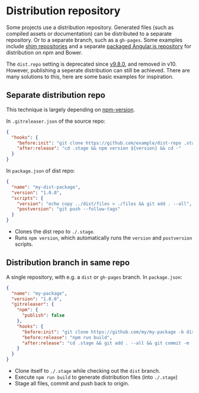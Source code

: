 # Distribution repository

Some projects use a distribution repository. Generated files (such as compiled assets or documentation) can be
distributed to a separate repository. Or to a separate branch, such as a `gh-pages`. Some examples include [shim
repositories][1] and a separate [packaged Angular.js repository][2] for distribution on npm and Bower.

The `dist.repo` setting is deprecated since [v9.8.0][3], and removed in v10. However, publishing a seperate distribution
can still be achieved. There are many solutions to this, here are some basic examples for inspiration.

## Separate distribution repo

This technique is largely depending on [npm-version][4].

In `.gitreleaser.json` of the source repo:

```json
{
  "hooks": {
    "before:init": "git clone https://github.com/example/dist-repo .stage",
    "after:release": "cd .stage && npm version ${version} && cd -"
  }
}
```

In `package.json` of dist repo:

```json
{
  "name": "my-dist-package",
  "version": "1.0.0",
  "scripts": {
    "version": "echo copy ../dist/files > ./files && git add . --all",
    "postversion": "git push --follow-tags"
  }
}
```

- Clones the dist repo to `./.stage`.
- Runs `npm version`, which automatically runs the `version` and `postversion` scripts.

## Distribution branch in same repo

A single repository, with e.g. a `dist` or `gh-pages` branch. In `package.json`:

```json
{
  "name": "my-package",
  "version": "1.0.0",
  "gitreleaser": {
    "npm": {
      "publish": false
    },
    "hooks": {
      "before:init": "git clone https://github.com/my/my-package -b dist .stage",
      "before:release": "npm run build",
      "after:release": "cd .stage && git add . --all && git commit -m 'Updated!' && git push && cd -"
    }
  }
}
```

- Clone itself to `./.stage` while checking out the `dist` branch.
- Execute `npm run build` to generate distribution files (into `./.stage`)
- Stage all files, commit and push back to origin.

[1]: https://github.com/components
[2]: https://github.com/angular/bower-angular
[3]: https://github.com/gitreleaser/gitreleaser/releases/tag/9.8.0
[4]: https://docs.npmjs.com/cli/version.html
